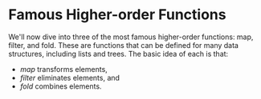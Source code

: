# Famous Higher-order Functions

We'll now dive into three of the most famous higher-order
functions:  map, filter, and fold.  These are functions
that can be defined for many data structures, including
lists and trees.  The basic idea of each is that:

* *map* transforms elements,
* *filter* eliminates elements, and
* *fold* combines elements.
